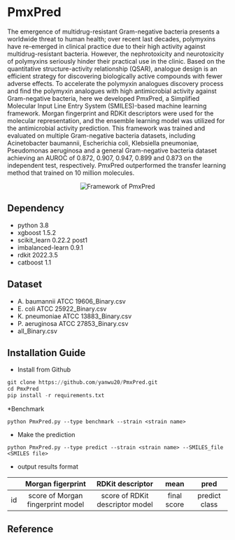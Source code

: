 # PmxPred

The emergence of multidrug-resistant Gram-negative bacteria presents a worldwide threat to human health; over recent last decades, polymyxins have re-emerged in clinical practice due to their high activity against multidrug-resistant bacteria. However, the nephrotoxicity and neurotoxicity of polymyxins seriously hinder their practical use in the clinic. Based on the quantitative structure-activity relationship (QSAR), analogue design is an efficient strategy for discovering biologically active compounds with fewer adverse effects. To accelerate the polymyxin analogues discovery process and find the polymyxin analogues with high antimicrobial activity against Gram-negative bacteria, here we developed PmxPred, a Simplified Molecular Input Line Entry System (SMILES)-based machine learning framework. Morgan fingerprint and RDKit descriptors were used for the molecular representation, and the ensemble learning model was utilized for the antimicrobial activity prediction. This framework was trained and evaluated on multiple Gram-negative bacteria datasets, including Acinetobacter baumannii, Escherichia coli, Klebsiella pneumoniae, Pseudomonas aeruginosa and a general Gram-negative bacteria dataset achieving an AUROC of 0.872, 0.907, 0.947, 0.899 and 0.873 on the independent test, respectively. PmxPred outperformed the transfer learning method that trained on 10 million molecules.


<div align=center><img  src ="https://user-images.githubusercontent.com/49023946/193976363-26da793b-7cc9-4d2e-a0e1-3c3c7cae64cc.png" alt="Framework of PmxPred"></div>




## Dependency
* python 3.8
* xgboost 1.5.2 
* scikit_learn 0.22.2 post1
* imbalanced-learn 0.9.1
* rdkit 2022.3.5
* catboost 1.1

## Dataset
* A. baumannii ATCC 19606_Binary.csv
* E. coli ATCC 25922_Binary.csv
* K. pneumoniae ATCC 13883_Binary.csv
* P. aeruginosa ATCC 27853_Binary.csv
* all_Binary.csv



## Installation Guide

*  Install from Github 
```python
git clone https://github.com/yanwu20/PmxPred.git
cd PmxPred
pip install -r requirements.txt
```

*Benchmark
```
python PmxPred.py --type benchmark --strain <strain name> 
```

* Make the prediction 
```
python PmxPred.py --type predict --strain <strain name> --SMILES_file <SMILES file>  
```



* output results format

||Morgan figerprint|RDKit descriptor|mean|pred|
| ---------- | :-----------:  | :-----------: | :-----------: | :-----------: |
|id|score of Morgan fingerprint model|score of RDKit descriptor model|final score|predict class|

## Reference
  
